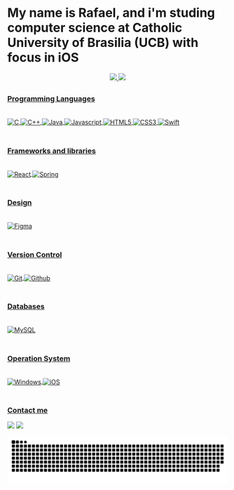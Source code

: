 <h1>My name is Rafael, and i'm studing computer science at Catholic University of Brasilia (UCB) with focus in iOS</h1>

<div align="center">
  <a href="https://github.com/RafaelOsiro">
  <img height="160em" src="https://github-readme-stats.vercel.app/api?username=RafaelOsiro&show_icons=true&theme=highcontrast&include_all_commits=true&count_private=trueborder_radius15"/>
  <img height="160em" src="https://github-readme-stats.vercel.app/api/top-langs/?username=RafaelOsiro&layout=compact&langs_count=7&theme=highcontrast&count_private=trueborder_radius15"/> 
</div>

##
<h3>Programming Languages</h3>
<div style="display: inline_block"><br>
  <img align="center" alt="C" height="30" width="75" src="https://img.shields.io/badge/c%20-%2300599C.svg?&style=for-the-badge&logo=c&logoColor=white">
  <img align="center" alt="C++" height="30" width="75" src="https://img.shields.io/badge/c++%20-%2300599C.svg?&style=for-the-badge&logo=c%2B%2B&ogoColor=whit">
  <img align="center" alt="Java" height="30" width="65" src="https://img.shields.io/badge/java-%23ED8B00.svg?&style=for-the-badge&logo=java&logoColor=white">
  <img align="center" alt="Javascript" height="30" width="85" src="https://img.shields.io/badge/javascript%20-%23323330.svg?&style=for-the-badge&logo=javascript&logoColor=%23F7DF1E">
  <img align="center" alt="HTML5" height="30" width="75" src="https://img.shields.io/badge/html5%20-%23E34F26.svg?&style=for-the-badge&logo=html5&logoColor=white">
  <img align="center" alt="CSS3" height="30" width="75" src="https://img.shields.io/badge/css3%20-%231572B6.svg?&style=for-the-badge&logo=css3&logoColor=white">
  <img align="center" alt="Swift" height="30" width="75" src="https://img.shields.io/badge/swift-%23FA7343.svg?&style=for-the-badge&logo=swift&logoColor=white">
</div></br>
  
## 
<h3>Frameworks and libraries</h3>
<div style="display: inline_block"><br>
    <img align="center" alt="React" height="30" width="75" src="https://img.shields.io/badge/react%20-%2320232a.svg?&style=for-the-badge&logo=react&logoColor=%2361DAFB">
    <img align="center" alt="Spring" height="30" width="75" src="https://img.shields.io/badge/spring%20-%236DB33F.svg?&style=for-the-badge&logo=spring&logoColor=white">
</div></br>
  
## 
<h3>Design</h3>
<div style="display: inline_block"><br>
  <img align="center" alt="Figma" height="30" width="75" src="https://img.shields.io/badge/figma%20-%23F24E1E.svg?&style=for-the-badge&logo=figma&logoColor=white">
</div></br>

## 
<h3>Version Control</h3>
<div style="display: inline_block"><br>
  <img align="center" alt="Git" height="30" width="75" src="https://img.shields.io/badge/git%20-%23F05033.svg?&style=for-the-badge&logo=git&logoColor=white">
  <img align="center" alt="Github" height="30" width="85" src="https://img.shields.io/badge/github%20-%23121011.svg?&style=for-the-badge&logo=github&logoColor=white">
</div></br>
  
## 
<h3>Databases</h3>
<div style="display: inline_block"><br>
  <img align="center" alt="MySQL" height="30" width="75" src="https://img.shields.io/badge/mysql-%2300f.svg?&style=for-the-badge&logo=mysql&logoColor=white">
<!--   <img align="center" alt="Postgres" height="30" width="85" src="https://img.shields.io/badge/postgres-%23316192.svg?&style=for-the-badge&logo=postgresql&logoColor=white"> -->
</div></br>
  
## 
<h3>Operation System</h3>
<div style="display: inline_block"><br>
  <img align="center" alt="Windows" height="30" width="75" src="https://img.shields.io/badge/Windows-0078D6?style=for-the-badge&logo=windows&logoColor=white">
  <img align="center" alt="iOS" height="30" width="75" src="https://img.shields.io/badge/iOS-000000?style=for-the-badge&logo=ios&logoColor=white">
</div></br>
  
## 
<h3>Contact me</h3>
<div>
  <a href="https://linkedin.com/in/rafael-riki-ogawa-osiro-03073a223" target="_blank"><img src="https://img.shields.io/badge/-LinkedIn-%230077B5?style=for-the-badge&logo=linkedin&logoColor=white" target="_blank"></a>
  <a href="mailto:rafaelosiro@hotmail.com"><img src="https://img.shields.io/badge/Outlook-0078D4?style=for-the-badge&logo=microsoft-outlook&logoColor=white" target="_blank"></a>
  
  ![Snake animation](https://github.com/RafaelOsiro/rafaelosiro/blob/main/github-user-contribution.svg)
 
</div>
